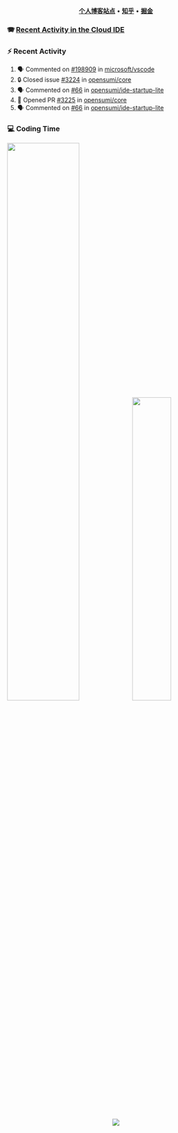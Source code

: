 <p align="center">
    <b><a href="https://yiliang.site">个人博客站点</a></b>
    •
    <b><a href="https://www.zhihu.com/people/Mrz2J">知乎</a></b>
    •
    <b><a href="https://juejin.im/user/2629687542813016">掘金</a></b>
</p>

### :accordion: [Recent Activity in the Cloud IDE](https://github.com/cloud-webide/.github)

### :zap: Recent Activity

<!--START_SECTION:activity-->

1. 🗣 Commented on [#198909](https://github.com/microsoft/vscode/pull/198909#issuecomment-1839879458) in [microsoft/vscode](https://github.com/microsoft/vscode)
2. 🔒 Closed issue [#3224](https://github.com/opensumi/core/issues/3224) in [opensumi/core](https://github.com/opensumi/core)
3. 🗣 Commented on [#66](https://github.com/opensumi/ide-startup-lite/issues/66#issuecomment-1835296169) in [opensumi/ide-startup-lite](https://github.com/opensumi/ide-startup-lite)
4. 💪 Opened PR [#3225](https://github.com/opensumi/core/pull/3225) in [opensumi/core](https://github.com/opensumi/core)
5. 🗣 Commented on [#66](https://github.com/opensumi/ide-startup-lite/issues/66#issuecomment-1834111386) in [opensumi/ide-startup-lite](https://github.com/opensumi/ide-startup-lite)

<!--END_SECTION:activity-->

### 💻 Coding Time

<img align="" width="57.5%" src="https://github-readme-stats.vercel.app/api?username=yiliang114&hide_title=true&hide_border=true&show_icons=true&include_all_commits=true&line_height=21&theme=vue-dark&border_radius=0" /><img align="" width="42.4%" src="https://github-readme-stats.vercel.app/api/top-langs/?username=yiliang114&hide_title=true&hide_border=true&layout=compact&theme=vue-dark&border_radius=0" />

<div align="center">
    <img src="https://github-readme-streak-stats.herokuapp.com/?user=yiliang114" />
</div>
